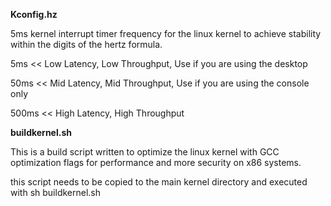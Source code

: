 **Kconfig.hz**

5ms kernel interrupt timer frequency for the linux kernel to achieve stability within the digits of the hertz formula.

5ms << Low Latency, Low Throughput, Use if you are using the desktop

50ms << Mid Latency, Mid Throughput, Use if you are using the console only

500ms << High Latency, High Throughput

**buildkernel.sh**

This is a build script written to optimize the linux kernel with GCC optimization flags for performance and more security on x86 systems.

this script needs to be copied to the main kernel directory and executed with sh buildkernel.sh
